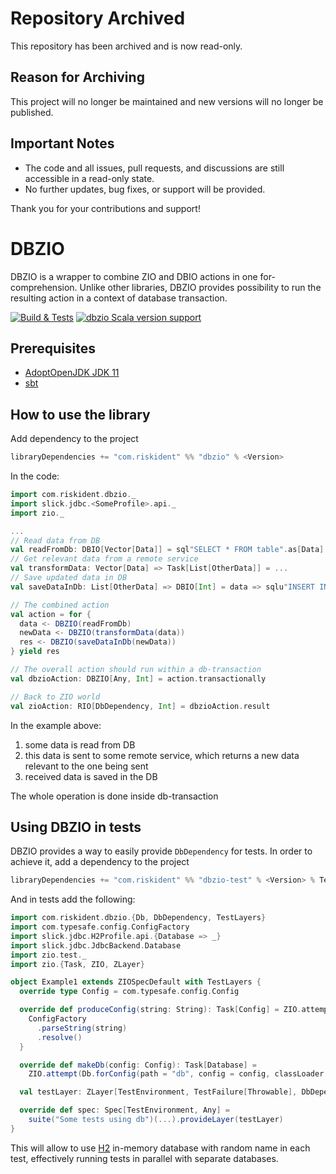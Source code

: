 # Repository Archived

This repository has been archived and is now read-only.

## Reason for Archiving

This project will no longer be maintained and new versions will no longer be published.

## Important Notes

- The code and all issues, pull requests, and discussions are still accessible in a read-only state.
- No further updates, bug fixes, or support will be provided.

Thank you for your contributions and support!

# DBZIO
DBZIO is a wrapper to combine ZIO and DBIO actions in one for-comprehension. Unlike other libraries,
DBZIO provides possibility to run the resulting action in a context of database transaction.

[![Build & Tests](https://github.com/RiskIdentDMS/dbzio/actions/workflows/tests.yaml/badge.svg?branch=master)](https://github.com/RiskIdentDMS/dbzio/actions/workflows/tests.yaml)
[![dbzio Scala version support](https://index.scala-lang.org/riskidentdms/dbzio/dbzio/latest.svg)](https://index.scala-lang.org/riskidentdms/dbzio/dbzio)

## Prerequisites

- [AdoptOpenJDK JDK 11](https://adoptopenjdk.net/installation.html#)
- [sbt](https://www.scala-sbt.org/1.x/docs/Setup.html)

## How to use the library

Add dependency to the project
```sbt
libraryDependencies += "com.riskident" %% "dbzio" % <Version>
```

In the code:
```scala
import com.riskident.dbzio._
import slick.jdbc.<SomeProfile>.api._
import zio._

...
// Read data from DB
val readFromDb: DBIO[Vector[Data]] = sql"SELECT * FROM table".as[Data]
// Get relevant data from a remote service
val transformData: Vector[Data] => Task[List[OtherData]] = ...
// Save updated data in DB
val saveDataInDb: List[OtherData] => DBIO[Int] = data => sqlu"INSERT INTO table2 VALUES ($data)"

// The combined action
val action = for {
  data <- DBZIO(readFromDb)
  newData <- DBZIO(transformData(data))
  res <- DBZIO(saveDataInDb(newData))
} yield res

// The overall action should run within a db-transaction
val dbzioAction: DBZIO[Any, Int] = action.transactionally

// Back to ZIO world
val zioAction: RIO[DbDependency, Int] = dbzioAction.result

```

In the example above:
1. some data is read from DB
2. this data is sent to some remote service, which returns a new data relevant to the one being sent
3. received data is saved in the DB

The whole operation is done inside db-transaction

## Using DBZIO in tests

DBZIO provides a way to easily provide `DbDependency` for tests. In order to achieve it, add a dependency to the project

```sbt
libraryDependencies += "com.riskident" %% "dbzio-test" % <Version> % Test
```

And in tests add the following:

```scala
import com.riskident.dbzio.{Db, DbDependency, TestLayers}
import com.typesafe.config.ConfigFactory
import slick.jdbc.H2Profile.api.{Database => _}
import slick.jdbc.JdbcBackend.Database
import zio.test._
import zio.{Task, ZIO, ZLayer}

object Example1 extends ZIOSpecDefault with TestLayers {
  override type Config = com.typesafe.config.Config

  override def produceConfig(string: String): Task[Config] = ZIO.attempt {
    ConfigFactory
      .parseString(string)
      .resolve()
  }

  override def makeDb(config: Config): Task[Database] =
    ZIO.attempt(Db.forConfig(path = "db", config = config, classLoader = this.getClass.getClassLoader))

  val testLayer: ZLayer[TestEnvironment, TestFailure[Throwable], DbDependency] = testDbLayer.mapError(TestFailure.fail)

  override def spec: Spec[TestEnvironment, Any] =
    suite("Some tests using db")(...).provideLayer(testLayer)
}
```

This will allow to use [H2](https://www.h2database.com/html/main.html) in-memory database with random name in each test,
effectively running tests in parallel with separate databases.
